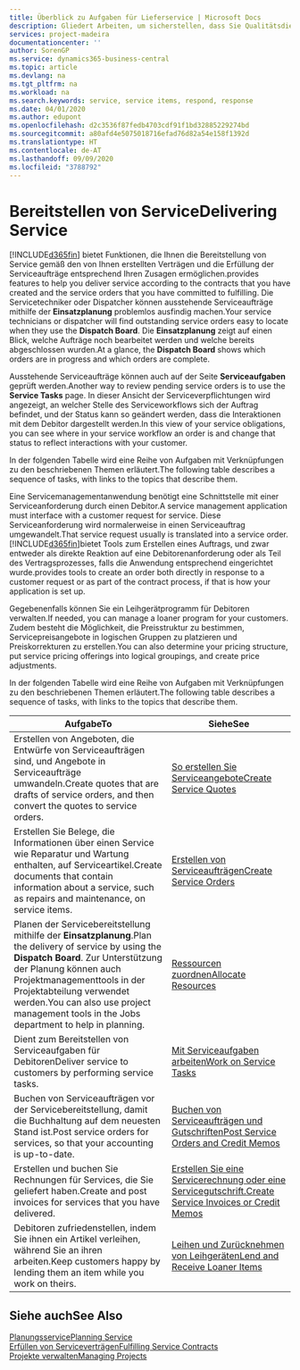 ```yaml
---
title: Überblick zu Aufgaben für Lieferservice | Microsoft Docs
description: Gliedert Arbeiten, um sicherstellen, dass Sie Qualitätsdienst liefern und Verträgen mit Debitoren gerecht werden.
services: project-madeira
documentationcenter: ''
author: SorenGP
ms.service: dynamics365-business-central
ms.topic: article
ms.devlang: na
ms.tgt_pltfrm: na
ms.workload: na
ms.search.keywords: service, service items, respond, response
ms.date: 04/01/2020
ms.author: edupont
ms.openlocfilehash: d2c3536f87fedb4703cdf91f1bd32885229274bd
ms.sourcegitcommit: a80afd4e5075018716efad76d82a54e158f1392d
ms.translationtype: HT
ms.contentlocale: de-AT
ms.lasthandoff: 09/09/2020
ms.locfileid: "3788792"
---
```

# <a name="delivering-service"></a><span data-ttu-id="5cfcf-103">Bereitstellen von Service</span><span class="sxs-lookup"><span data-stu-id="5cfcf-103">Delivering Service</span></span>
[!INCLUDE[d365fin](includes/d365fin_md.md)] <span data-ttu-id="5cfcf-104">bietet Funktionen, die Ihnen die Bereitstellung von Service gemäß den von Ihnen erstellten Verträgen und die Erfüllung der Serviceaufträge entsprechend Ihren Zusagen ermöglichen.</span><span class="sxs-lookup"><span data-stu-id="5cfcf-104">provides features to help you deliver service according to the contracts that you have created and the service orders that you have committed to fulfilling.</span></span> <span data-ttu-id="5cfcf-105">Die Servicetechniker oder Dispatcher können ausstehende Serviceaufträge mithilfe der **Einsatzplanung** problemlos ausfindig machen.</span><span class="sxs-lookup"><span data-stu-id="5cfcf-105">Your service technicians or dispatcher will find outstanding service orders easy to locate when they use the **Dispatch Board**.</span></span> <span data-ttu-id="5cfcf-106">Die **Einsatzplanung** zeigt auf einen Blick, welche Aufträge noch bearbeitet werden und welche bereits abgeschlossen wurden.</span><span class="sxs-lookup"><span data-stu-id="5cfcf-106">At a glance, the **Dispatch Board** shows which orders are in progress and which orders are complete.</span></span>  
  
<span data-ttu-id="5cfcf-107">Ausstehende Serviceaufträge können auch auf der Seite **Serviceaufgaben** geprüft werden.</span><span class="sxs-lookup"><span data-stu-id="5cfcf-107">Another way to review pending service orders is to use the **Service Tasks** page.</span></span> <span data-ttu-id="5cfcf-108">In dieser Ansicht der Serviceverpflichtungen wird angezeigt, an welcher Stelle des Serviceworkflows sich der Auftrag befindet, und der Status kann so geändert werden, dass die Interaktionen mit dem Debitor dargestellt werden.</span><span class="sxs-lookup"><span data-stu-id="5cfcf-108">In this view of your service obligations, you can see where in your service workflow an order is and change that status to reflect interactions with your customer.</span></span>  
  
<span data-ttu-id="5cfcf-109">In der folgenden Tabelle wird eine Reihe von Aufgaben mit Verknüpfungen zu den beschriebenen Themen erläutert.</span><span class="sxs-lookup"><span data-stu-id="5cfcf-109">The following table describes a sequence of tasks, with links to the topics that describe them.</span></span>   

<span data-ttu-id="5cfcf-110">Eine Servicemanagementanwendung benötigt eine Schnittstelle mit einer Serviceanforderung durch einen Debitor.</span><span class="sxs-lookup"><span data-stu-id="5cfcf-110">A service management application must interface with a customer request for service.</span></span> <span data-ttu-id="5cfcf-111">Diese Serviceanforderung wird normalerweise in einen Serviceauftrag umgewandelt.</span><span class="sxs-lookup"><span data-stu-id="5cfcf-111">That service request usually is translated into a service order.</span></span> [!INCLUDE[d365fin](includes/d365fin_md.md)]<span data-ttu-id="5cfcf-112">bietet Tools zum Erstellen eines Auftrags, und zwar entweder als direkte Reaktion auf eine Debitorenanforderung oder als Teil des Vertragsprozesses, falls die Anwendung entsprechend eingerichtet wurde.</span><span class="sxs-lookup"><span data-stu-id="5cfcf-112">provides tools to create an order both directly in response to a customer request or as part of the contract process, if that is how your application is set up.</span></span>  
  
<span data-ttu-id="5cfcf-113">Gegebenenfalls können Sie ein Leihgerätprogramm für Debitoren verwalten.</span><span class="sxs-lookup"><span data-stu-id="5cfcf-113">If needed, you can manage a loaner program for your customers.</span></span> <span data-ttu-id="5cfcf-114">Zudem besteht die Möglichkeit, die Preisstruktur zu bestimmen, Servicepreisangebote in logischen Gruppen zu platzieren und Preiskorrekturen zu erstellen.</span><span class="sxs-lookup"><span data-stu-id="5cfcf-114">You can also determine your pricing structure, put service pricing offerings into logical groupings, and create price adjustments.</span></span>  
  
<span data-ttu-id="5cfcf-115">In der folgenden Tabelle wird eine Reihe von Aufgaben mit Verknüpfungen zu den beschriebenen Themen erläutert.</span><span class="sxs-lookup"><span data-stu-id="5cfcf-115">The following table describes a sequence of tasks, with links to the topics that describe them.</span></span>   
  
|<span data-ttu-id="5cfcf-116">**Aufgabe**</span><span class="sxs-lookup"><span data-stu-id="5cfcf-116">**To**</span></span>|<span data-ttu-id="5cfcf-117">**Siehe**</span><span class="sxs-lookup"><span data-stu-id="5cfcf-117">**See**</span></span>|  
|------------|-------------|  
|<span data-ttu-id="5cfcf-118">Erstellen von Angeboten, die Entwürfe von Serviceaufträgen sind, und Angebote in Serviceaufträge umwandeln.</span><span class="sxs-lookup"><span data-stu-id="5cfcf-118">Create quotes that are drafts of service orders, and then convert the quotes to service orders.</span></span>|[<span data-ttu-id="5cfcf-119">So erstellen Sie Serviceangebote</span><span class="sxs-lookup"><span data-stu-id="5cfcf-119">Create Service Quotes</span></span>](service-how-to-create-service-quotes.md)|
|<span data-ttu-id="5cfcf-120">Erstellen Sie Belege, die Informationen über einen Service wie Reparatur und Wartung enthalten, auf Serviceartikel.</span><span class="sxs-lookup"><span data-stu-id="5cfcf-120">Create documents that contain information about a service, such as repairs and maintenance, on service items.</span></span>|[<span data-ttu-id="5cfcf-121">Erstellen von Serviceaufträgen</span><span class="sxs-lookup"><span data-stu-id="5cfcf-121">Create Service Orders</span></span>](service-how-to-create-service-orders.md)|
|<span data-ttu-id="5cfcf-122">Planen der Servicebereitstellung mithilfe der **Einsatzplanung**.</span><span class="sxs-lookup"><span data-stu-id="5cfcf-122">Plan the delivery of service by using the **Dispatch Board**.</span></span> <span data-ttu-id="5cfcf-123">Zur Unterstützung der Planung können auch Projektmanagementtools in der Projektabteilung verwendet werden.</span><span class="sxs-lookup"><span data-stu-id="5cfcf-123">You can also use project management tools in the Jobs department to help in planning.</span></span>|[<span data-ttu-id="5cfcf-124">Ressourcen zuordnen</span><span class="sxs-lookup"><span data-stu-id="5cfcf-124">Allocate Resources</span></span>](service-how-to-allocate-resources.md)|  
|<span data-ttu-id="5cfcf-125">Dient zum Bereitstellen von Serviceaufgaben für Debitoren</span><span class="sxs-lookup"><span data-stu-id="5cfcf-125">Deliver service to customers by performing service tasks.</span></span>|[<span data-ttu-id="5cfcf-126">Mit Serviceaufgaben arbeiten</span><span class="sxs-lookup"><span data-stu-id="5cfcf-126">Work on Service Tasks</span></span>](service-how-to-work-on-service-tasks.md)|  
|<span data-ttu-id="5cfcf-127">Buchen von Serviceaufträgen vor der Servicebereitstellung, damit die Buchhaltung auf dem neuesten Stand ist.</span><span class="sxs-lookup"><span data-stu-id="5cfcf-127">Post service orders for services, so that your accounting is up-to-date.</span></span>|[<span data-ttu-id="5cfcf-128">Buchen von Serviceaufträgen und Gutschriften</span><span class="sxs-lookup"><span data-stu-id="5cfcf-128">Post Service Orders and Credit Memos</span></span>](service-how-to-post-service-orders.md)|  
|<span data-ttu-id="5cfcf-129">Erstellen und buchen Sie Rechnungen für Services, die Sie geliefert haben.</span><span class="sxs-lookup"><span data-stu-id="5cfcf-129">Create and post invoices for services that you have delivered.</span></span>|[<span data-ttu-id="5cfcf-130">Erstellen Sie eine Servicerechnung oder eine Servicegutschrift.</span><span class="sxs-lookup"><span data-stu-id="5cfcf-130">Create Service Invoices or Credit Memos</span></span>](service-how-create-invoices.md)|  
|<span data-ttu-id="5cfcf-131">Debitoren zufriedenstellen, indem Sie ihnen ein Artikel verleihen, während Sie an ihren arbeiten.</span><span class="sxs-lookup"><span data-stu-id="5cfcf-131">Keep customers happy by lending them an item while you work on theirs.</span></span>| [<span data-ttu-id="5cfcf-132">Leihen und Zurücknehmen von Leihgeräten</span><span class="sxs-lookup"><span data-stu-id="5cfcf-132">Lend and Receive Loaner Items</span></span>](service-how-to-lend-receive-loaners.md)|
  
## <a name="see-also"></a><span data-ttu-id="5cfcf-133">Siehe auch</span><span class="sxs-lookup"><span data-stu-id="5cfcf-133">See Also</span></span>  
[<span data-ttu-id="5cfcf-134">Planungsservice</span><span class="sxs-lookup"><span data-stu-id="5cfcf-134">Planning Service</span></span>](service-plan-service.md)  
[<span data-ttu-id="5cfcf-135">Erfüllen von Serviceverträgen</span><span class="sxs-lookup"><span data-stu-id="5cfcf-135">Fulfilling Service Contracts</span></span>](service-fulfill-service-contracts.md)  
[<span data-ttu-id="5cfcf-136">Projekte verwalten</span><span class="sxs-lookup"><span data-stu-id="5cfcf-136">Managing Projects</span></span>](projects-manage-projects.md)  
